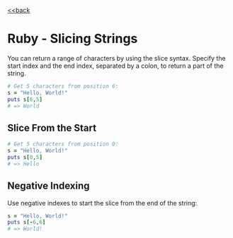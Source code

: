 [<<back](README.md)

# Ruby - Slicing Strings

You can return a range of characters by using the slice syntax. Specify the start index and the end index, separated by a colon, to return a part of the string.

```ruby
# Get 5 characters from position 6:
s = "Hello, World!"
puts s[6,5]
# => World
```

## Slice From the Start

```ruby
# Get 5 characters from position 0:
s = "Hello, World!"
puts s[0,5]
# => Hello
```

## Negative Indexing

Use negative indexes to start the slice from the end of the string:

```ruby
s = "Hello, World!"
puts s[-6,6]
# => World!
```
